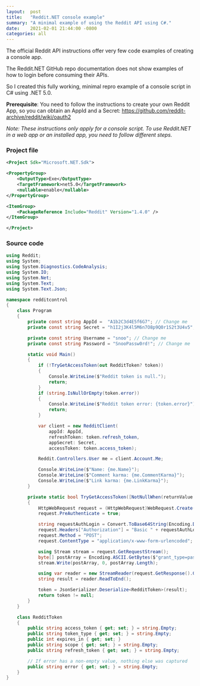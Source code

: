 ```yaml
---
layout:  post
title:   "Reddit.NET console example"
summary: "A minimal example of using the Reddit API using C#."
date:    2021-02-01 21:44:00 -0800
categories: all
---
```


The official Reddit API instructions offer very few code examples of creating a console app.

The Reddit.NET GitHub repo documentation does not show examples of how to login before consuming their APIs.

So I created this fully working, minimal repro example of a console script in C# using .NET 5.0.

**Prerequisite**: You need to follow the instructions to create your own Reddit App, so you can obtain an AppId and a Secret:
https://github.com/reddit-archive/reddit/wiki/oauth2

_Note: These instructions only apply for a console script. To use Reddit.NET in a web app or an installed app, you need to follow different steps._

### Project file

```xml
<Project Sdk="Microsoft.NET.Sdk">

<PropertyGroup>
    <OutputType>Exe</OutputType>
    <TargetFramework>net5.0</TargetFramework>
    <nullable>enable</nullable>
</PropertyGroup>

<ItemGroup>
    <PackageReference Include="Reddit" Version="1.4.0" />
</ItemGroup>

</Project>
```

### Source code

```cs
using Reddit;
using System;
using System.Diagnostics.CodeAnalysis;
using System.IO;
using System.Net;
using System.Text;
using System.Text.Json;

namespace redditcontrol
{
    class Program
    {
        private const string AppId =  "A1b2C3d4E5f6G7"; // Change me
        private const string Secret = "h1I2j3K4l5M6n7O8p9Q0r1S2t3U4v5"; // Change me

        private const string Username = "snoo"; // Change me
        private const string Password = "SnooPassw0rd!"; // Change me

        static void Main()
        {
            if (!TryGetAccessToken(out RedditToken? token))
            {
                Console.WriteLine($"Reddit token is null.");
                return;
            }
            if (string.IsNullOrEmpty(token.error))
            {
                Console.WriteLine($"Reddit token error: {token.error}");
                return;
            }

            var client = new RedditClient(
                appId: AppId,
                refreshToken: token.refresh_token,
                appSecret: Secret,
                accessToken: token.access_token);

            Reddit.Controllers.User me = client.Account.Me;

            Console.WriteLine($"Name: {me.Name}");
            Console.WriteLine($"Comment karma: {me.CommentKarma}");
            Console.WriteLine($"Link karma: {me.LinkKarma}");
        }

        private static bool TryGetAccessToken([NotNullWhen(returnValue: true)] out RedditToken? token)
        {
            HttpWebRequest request = (HttpWebRequest)WebRequest.Create("https://www.reddit.com/api/v1/access_token");
            request.PreAuthenticate = true;

            string requestAuthLogin = Convert.ToBase64String(Encoding.Default.GetBytes(AppId + ":" + Secret));
            request.Headers["Authorization"] = "Basic " + requestAuthLogin;
            request.Method = "POST";
            request.ContentType = "application/x-www-form-urlencoded";

            using Stream stream = request.GetRequestStream();
            byte[] postArray = Encoding.ASCII.GetBytes($"grant_type=password&username={Username}&password={Password}");
            stream.Write(postArray, 0, postArray.Length);

            using var reader = new StreamReader(request.GetResponse().GetResponseStream());
            string result = reader.ReadToEnd();

            token = JsonSerializer.Deserialize<RedditToken>(result);
            return token != null;
        }
    }

    class RedditToken
    {
        public string access_token { get; set; } = string.Empty;
        public string token_type { get; set; } = string.Empty;
        public int expires_in { get; set; }
        public string scope { get; set; } = string.Empty;
        public string refresh_token { get; set; } = string.Empty;

        // If error has a non-empty value, nothing else was captured
        public string error { get; set; } = string.Empty;
    }
}
```